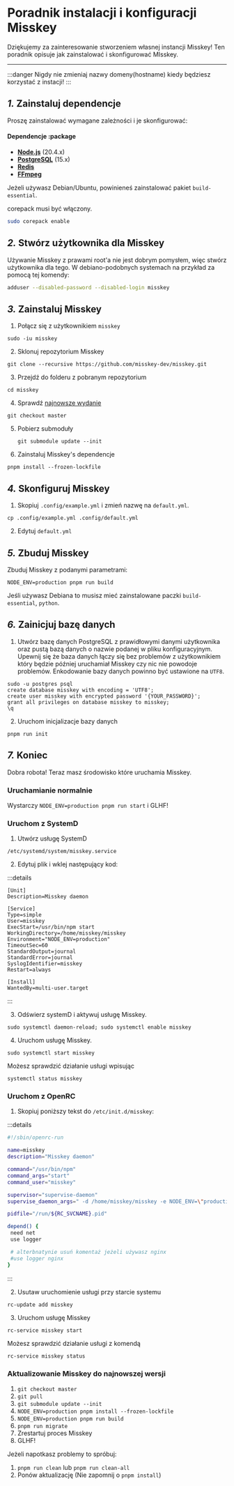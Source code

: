 Poradnik instalacji i konfiguracji Misskey
================================================================

Dziękujemy za zainteresowanie stworzeniem własnej instancji Misskey!
Ten poradnik opisuje jak zainstalować i skonfigurować MIsskey.

----------------------------------------------------------------

:::danger
Nigdy nie zmieniaj nazwy domeny(hostname) kiedy będziesz korzystać z instacji!
:::

*1.* Zainstaluj dependencje
----------------------------------------------------------------

Proszę zainstalować wymagane zależności i je skonfigurować:

#### Dependencje :package

* **[Node.js](https://nodejs.org/en/)** (20.4.x)
* **[PostgreSQL](https://www.postgresql.org/)** (15.x)
* **[Redis](https://redis.io/)**
* **[FFmpeg](https://www.ffmpeg.org/)**

Jeżeli używasz Debian/Ubuntu, powinieneś zainstalować pakiet `build-essential`.

corepack musi być włączony.

```sh
sudo corepack enable
```

*2.* Stwórz użytkownika dla Misskey
----------------------------------------------------------------

Używanie Misskey z prawami root'a nie jest dobrym pomysłem, więc stwórz użytkownika dla tego.
W debiano-podobnych systemach na przykład za pomocą tej komendy:

```sh
adduser --disabled-password --disabled-login misskey
```

*3.* Zainstaluj Misskey
----------------------------------------------------------------

1. Połącz się z użytkownikiem `misskey`

 `sudo -iu misskey`

2. Sklonuj repozytorium Misskey

 `git clone --recursive https://github.com/misskey-dev/misskey.git`

3. Przejdź do folderu z pobranym repozytorium

 `cd misskey`

4. Sprawdź [najnowsze wydanie](https://github.com/misskey-dev/misskey/releases/latest)

 `git checkout master`

5. Pobierz submoduły

    `git submodule update --init`

5. Zainstaluj Misskey's dependencje

 `pnpm install --frozen-lockfile`

*4.* Skonfiguruj Misskey
----------------------------------------------------------------

1. Skopiuj `.config/example.yml` i zmień nazwę na `default.yml`.

 `cp .config/example.yml .config/default.yml`

2. Edytuj `default.yml`

*5.* Zbuduj Misskey
----------------------------------------------------------------

Zbuduj Misskey z podanymi parametrami:

`NODE_ENV=production pnpm run build`

Jeśli używasz Debiana to musisz mieć zainstalowane paczki  `build-essential`, `python`.

*6.* Zainicjuj bazę danych
----------------------------------------------------------------

1. Utwórz bazę danych PostgreSQL z prawidłowymi danymi użytkownika
 oraz pustą bazą danych o nazwie podanej w pliku konfiguracyjnym.
 Upewnij się że baza danych łączy się bez problemów z użytkownikiem który będzie później uruchamiał Misskey czy nic nie powodoje problemów.
Enkodowanie bazy danych powinno być ustawione na `UTF8`.

 ```
 sudo -u postgres psql
 create database misskey with encoding = 'UTF8';
 create user misskey with encrypted password '{YOUR_PASSWORD}';
 grant all privileges on database misskey to misskey;
 \q
 ```

2. Uruchom inicjalizacje bazy danych

 ```
 pnpm run init
 ```

*7.* Koniec
----------------------------------------------------------------

Dobra robota! Teraz masz środowisko które uruchamia Misskey.

### Uruchamianie normalnie

Wystarczy `NODE_ENV=production pnpm run start` i GLHF!

### Uruchom z SystemD

1. Utwórz usługę SystemD

 `/etc/systemd/system/misskey.service`

2. Edytuj plik i wklej następujący kod:

 :::details

 ```
 [Unit]
 Description=Misskey daemon

 [Service]
 Type=simple
 User=misskey
 ExecStart=/usr/bin/npm start
 WorkingDirectory=/home/misskey/misskey
 Environment="NODE_ENV=production"
 TimeoutSec=60
 StandardOutput=journal
 StandardError=journal
 SyslogIdentifier=misskey
 Restart=always

 [Install]
 WantedBy=multi-user.target
 ```

 :::

3. Odświerz systemD i aktywuj usługę Misskey.

 `sudo systemctl daemon-reload; sudo systemctl enable misskey`

4. Uruchom usługę Misskey.

 `sudo systemctl start misskey`

Możesz sprawdzić działanie usługi wpisując

 ```
 systemctl status misskey
 ```

### Uruchom z OpenRC

1. Skopiuj poniższy tekst do  `/etc/init.d/misskey`:

 :::details

 ```sh
 #!/sbin/openrc-run

 name=misskey
 description="Misskey daemon"

 command="/usr/bin/npm"
 command_args="start"
 command_user="misskey"

 supervisor="supervise-daemon"
 supervise_daemon_args=" -d /home/misskey/misskey -e NODE_ENV=\"production\""

 pidfile="/run/${RC_SVCNAME}.pid"

 depend() {
  need net
  use logger

  # alterbnatynie usuń komentaż jeżeli używasz nginx
  #use logger nginx
 }
 ```

 :::

2. Usutaw uruchomienie usługi przy starcie systemu

 `rc-update add misskey`

3. Uruchom usługę Misskey

 `rc-service misskey start`

Możesz sprawdzić działanie usługi z komendą

 ```
 rc-service misskey status
 ```

### Aktualizowanie Misskey do najnowszej wersji

1. `git checkout master`
2. `git pull`
3. `git submodule update --init`
4. `NODE_ENV=production pnpm install --frozen-lockfile`
5. `NODE_ENV=production pnpm run build`
6. `pnpm run migrate`
7. Zrestartuj proces Misskey
8. GLHF!

Jeżeli napotkasz problemy to spróbuj:

1. `pnpm run clean` lub `pnpm run clean-all`
2. Ponów aktualizację (Nie zapomnij o `pnpm install`)
